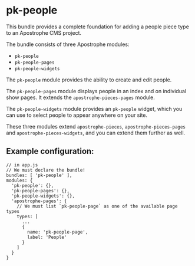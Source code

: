 # pk-people

This bundle provides a complete foundation for adding a people piece type to an Apostrophe CMS project.

The bundle consists of three Apostrophe modules:

- `pk-people`
- `pk-people-pages`
- `pk-people-widgets`

The `pk-people` module provides the ability to create and edit people.

The `pk-people-pages` module displays people in an index and on individual show pages. It extends the `apostrophe-pieces-pages` module.

The `pk-people-widgets` module provides an `pk-people` widget, which you can use to select people to appear anywhere on your site.

These three modules extend `apostrophe-pieces`, `apostrophe-pieces-pages` and `apostrophe-pieces-widgets`, and you can extend them further as well.

## Example configuration:

```
// in app.js
// We must declare the bundle!
bundles: [ 'pk-people' ],
modules: {
  'pk-people': {},
  'pk-people-pages': {},
  'pk-people-widgets': {},
  'apostrophe-pages': {
    // We must list `pk-people-page` as one of the available page types
    types: [
      ...
      {
        name: 'pk-people-page',
        label: 'People'
      }
    ]
  }
}
```
